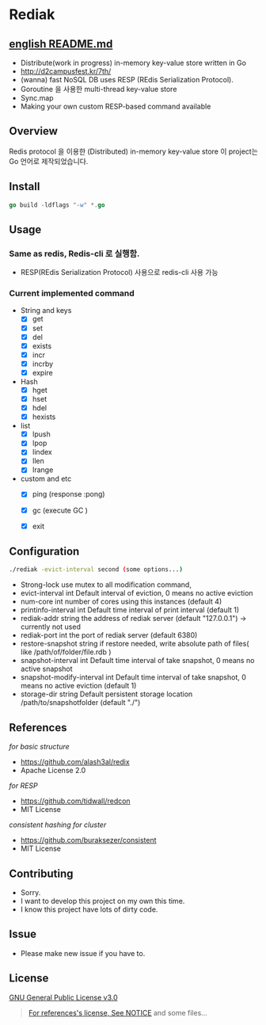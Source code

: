 # Rediak 
## [english README.md](https://github.com/taekyun-lee/Rediak/blob/master/README_en.md)
- Distribute(work in progress) in-memory key-value store written in Go
- http://d2campusfest.kr/7th/
- (wanna) fast NoSQL DB uses RESP (REdis Serialization Protocol).
- Goroutine 을 사용한 multi-thread key-value store
- Sync.map 
- Making your own custom RESP-based command available

## Overview

Redis protocol 을 이용한 (Distributed) in-memory key-value store 
이 project는 Go 언어로 제작되었습니다.


## Install
```go
go build -ldflags "-w" *.go
```

## Usage
### Same as redis, Redis-cli 로 실행함.
- RESP(REdis Serialization Protocol) 사용으로 redis-cli 사용 가능

### Current implemented command

- String and keys
    - [x] get 
    - [x] set 
    - [x] del 
    - [x] exists 
    - [x] incr 
    - [x] incrby
    - [x] expire

- Hash
    - [x] hget
    - [x] hset
    - [x] hdel
    - [x] hexists
    
- list
    - [x] lpush
    - [x] lpop
    - [x] lindex
    - [x] llen
    - [x] lrange
    
- custom and etc
    - [x] ping (response :pong)
    - [x] gc (execute GC )
    - [x] exit
    


## Configuration

```bash
./rediak -evict-interval second (some options...)
```

 - Strong-lock
        use mutex to all modification command,  
  - evict-interval int
        Default interval of eviction, 0 means no active eviction
  - num-core int
        number of cores using this instances (default 4)
  - printinfo-interval int
        Default time interval of print interval (default 1)
  - rediak-addr string
        the address of rediak server (default "127.0.0.1") -> currently not used
  - rediak-port int
        the port of rediak server (default 6380)
  - restore-snapshot string
        if restore needed, write absolute path of files( like /path/of/folder/file.rdb ) 
  - snapshot-interval int
        Default time interval of take snapshot, 0 means no active snapshot
  - snapshot-modify-interval int
        Default time interval of take snapshot, 0 means no active eviction (default 1)
  - storage-dir string
        Default persistent storage location /path/to/snapshotfolder (default "./")


## References 

*for basic structure*
- https://github.com/alash3al/redix 
- Apache License 2.0

*for RESP*
- https://github.com/tidwall/redcon
- MIT License

*consistent hashing for cluster*
- https://github.com/buraksezer/consistent
- MIT License

## Contributing
 - Sorry.
 - I want to develop this project on my own this time.
 - I know this project have lots of dirty code.
 
## Issue
- Please make new issue if you have to.



## License
[GNU General Public License v3.0](https://github.com/taekyun-lee/Rediak/blob/master/LICENSE)
> [For references's license, See NOTICE](https://github.com/taekyun-lee/Rediak/blob/master/NOTICE)
> and some files...